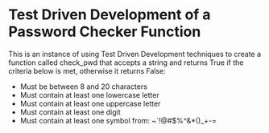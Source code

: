 # Test Driven Development of a Password Checker Function

This is an instance of using Test Driven Development techniques to create a function called check_pwd that
accepts a string and returns True if the criteria below is met, otherwise it returns False:

- Must be between 8 and 20 characters
- Must contain at least one lowercase letter
- Must contain at least one uppercase letter
- Must contain at least one digit
- Must contain at least one symbol from: ~`!@#$%^&*()_+-=
